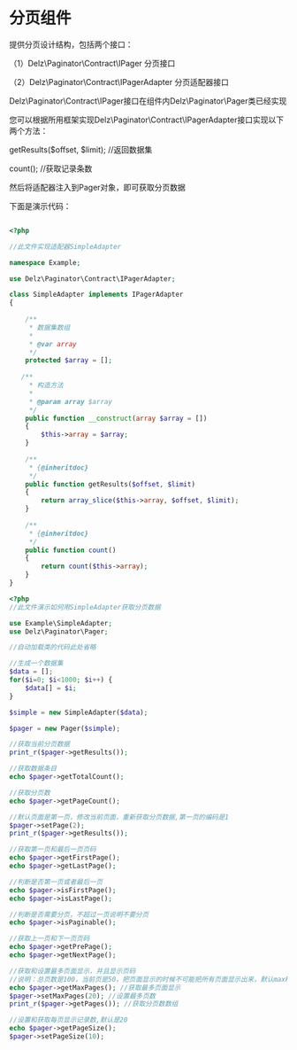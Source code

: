 # 分页组件

提供分页设计结构，包括两个接口：

（1）Delz\Paginator\Contract\IPager   分页接口

（2）Delz\Paginator\Contract\IPagerAdapter 分页适配器接口

Delz\Paginator\Contract\IPager接口在组件内Delz\Paginator\Pager类已经实现

您可以根据所用框架实现Delz\Paginator\Contract\IPagerAdapter接口实现以下两个方法：

getResults($offset, $limit); //返回数据集

count(); //获取记录条数

然后将适配器注入到Pager对象，即可获取分页数据

下面是演示代码：

```php

<?php

//此文件实现适配器SimpleAdapter

namespace Example;

use Delz\Paginator\Contract\IPagerAdapter;

class SimpleAdapter implements IPagerAdapter
{
 
    /**
     * 数据集数组
     *
     * @var array
     */
    protected $array = [];
    
   /**
     * 构造方法
     *
     * @param array $array
     */
    public function __construct(array $array = [])
    {
        $this->array = $array;
    }
        
    /**
     * {@inheritdoc}
     */
    public function getResults($offset, $limit)
    {
        return array_slice($this->array, $offset, $limit);
    }
    
    /**
     * {@inheritdoc}
     */
    public function count()
    {
        return count($this->array);
    }
}
```

```php
<?php
//此文件演示如何用SimpleAdapter获取分页数据

use Example\SimpleAdapter;
use Delz\Paginator\Pager;

//自动加载类的代码此处省略

//生成一个数据集
$data = [];
for($i=0; $i<1000; $i++) {
    $data[] = $i;
}

$simple = new SimpleAdapter($data);

$pager = new Pager($simple);

//获取当前分页数据
print_r($pager->getResults());

//获取数据条目
echo $pager->getTotalCount();

//获取分页数
echo $pager->getPageCount();

//默认页面是第一页，修改当前页面，重新获取分页数据,第一页的编码是1
$pager->setPage(2);
print_r($pager->getResults());

//获取第一页和最后一页页码
echo $pager->getFirstPage();
echo $pager->getLastPage();

//判断是否第一页或者最后一页
echo $pager->isFirstPage();
echo $pager->isLastPage();

//判断是否需要分页，不超过一页说明不要分页
echo $pager->isPaginable();

//获取上一页和下一页页码
echo $pager->getPrePage();
echo $pager->getNextPage();

//获取和设置最多页面显示，并且显示页码
//说明：总页数是100，当前页是50，把页面显示的时候不可能把所有页面显示出来，默认maxPages=10,就会显示46,47,48,49,50,51,52,53,54,55
echo $pager->getMaxPages(); //获取最多页面显示
$pager->setMaxPages(20); //设置最多页数
print_r($pager->getPages()); //获取分页数数组

//设置和获取每页显示记录数,默认是20
echo $pager->getPageSize();
$pager->setPageSize(10);
```